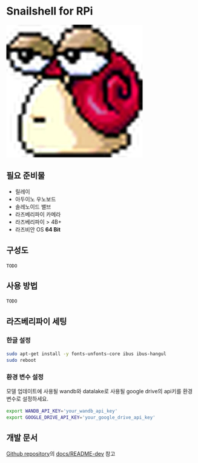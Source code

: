 # Snailshell for RPi

![red-snail](docs/red-snail.png)

## 필요 준비물

- 릴레이
- 아두이노 우노보드
- 솔레노이드 밸브
- 라즈베리파이 카메라
- 라즈베리파이 > 4B+
- 라즈비안 OS **64 Bit**

## 구성도

`TODO`

## 사용 방법

`TODO`

## 라즈베리파이 세팅

### 한글 설정

```bash
sudo apt-get install -y fonts-unfonts-core ibus ibus-hangul
sudo reboot
```

### 환경 변수 설정

모델 업데이트에 사용될 wandb와 datalake로 사용될 google drive의 api키를 환경 변수로 설정하세요.

```bash
export WANDB_API_KEY='your_wandb_api_key'
export GOOGLE_DRIVE_API_KEY='your_google_drive_api_key'
```

## 개발 문서

[Github repository](https://github.com/slink-to-unlock/rpi-snailshell)의 [docs/README-dev](docs/README-dev.md) 참고
